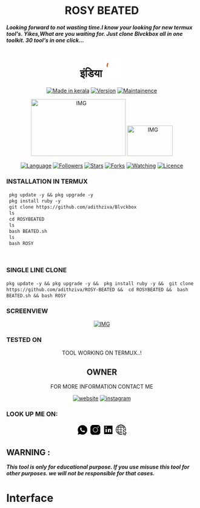 <h1 align="center">ROSY BEATED</h1>

***Looking forward to not wasting time.I know your looking for new termux tool's. Yikes,What are you waiting for. Just clone Blvckbox all in one toolkit. 30 tool's in one click...***



<h1 align="center">
 इंडिया
<img src="img/in2.gif" width="10%" ></h1>

<p align="center">
<a href="https://github.com/adithziva"><img title="Made in kerala" src="https://img.shields.io/badge/TOOL-BOX-green"></a>
<a href="https://github.com/adithziva"><img title="Version" src="https://img.shields.io/badge/Version-1.0-green.svg?style=flat-square"></a>
<a href="https://github.com/adithziva"><img title="Maintainence" src="https://img.shields.io/badge/updated%3F-yes-green.svg"></a>
</p>

<p align="center">
<a href="http://github.com/adithziva"><img title="IMG" src="img/3.gif" width="250" height="150"></a>
<a href="http://github.com/adithziva"><img title="IMG" src="img/4.gif" width="120" height="80"></a>
</p>


<p align="center">
<a href="https://github.com/adithziva"><img title="Language" src="https://img.shields.io/badge/Made%20with-Bash-1f425f.svg?v=100"></a>
<a href="https://instagram.com/mr_ziva_"><img title="Followers" src="https://img.shields.io/github/followers/adithziva?color=blue&style=flat-square"></a>
<a href="https://github.com/adithziva"><img title="Stars" src="https://img.shields.io/github/stars/adithziva/Blvckbox?color=red&style=flat-square"></a>
<a href="https://github.com/adithziva"><img title="Forks" src="https://img.shields.io/github/forks/adithziva/Blvckbox?color=red&style=flat-square"></a>
<a href="https://github.com/adithziva"><img title="Watching" src="https://img.shields.io/github/watchers/adithziva/Blvckbox?label=Watchers&color=blue&style=flat-square"></a>
<a href="https://github.com/adithziva/Blvckbox/blob/main/LICENSE"><img title="Licence" src="https://img.shields.io/badge/MIT-LICIENCE-blue.svg"></a>
</p>


### INSTALLATION IN TERMUX
```
 pkg update -y && pkg upgrade -y
 pkg install ruby -y
 git clone https://github.com/adithziva/Blvckbox
 ls
 cd ROSYBEATED
 ls
 bash BEATED.sh
 ls
 bash ROSY
```
</br>

### SINGLE LINE CLONE
``` 
pkg update -y && pkg upgrade -y &&  pkg install ruby -y &&  git clone https://github.com/adithziva/ROSY-BEATED &&  cd ROSYBEATED &&  bash BEATED.sh && bash ROSY
```

### SCREENVIEW
<p align="center">
<a href="http://github.com/adithziva"><img title="IMG" src="img/55.gif"></a>
</P>

### TESTED ON
<p align="center">TOOL WORKING ON TERMUX..!</p>



<h2 align="center">OWNER</h2>
<p align="center">FOR MORE INFORMATION CONTACT ME</p>


<p align="center">
<a href="https://blvcksec.ml"><img title="website" src="https://img.shields.io/badge/MY%20-Website-brightgreen"></a>
<a href="https://instagram.com/mr_ziva_"><img title="instagram" src="https://img.shields.io/badge/MY%20-INSTAGRAM-orange"></a>
</p>

### LOOK UP ME ON:

<p align="center">
<a href="https://wa.me/"><img title="IMG" src="https://raw.githubusercontent.com/adithziva/adithziva/main/img/1.gif" width="30" height="30"></a>
<a href="https://instagram.com/mr_ziva_"><img title="IMG" src="https://raw.githubusercontent.com/adithziva/adithziva/main/img/2.gif" width="30" height="30"></a>
<a href="https://www.linkedin.com/in/adith-ziva-ba3194211"><img title="IMG" src="https://raw.githubusercontent.com/adithziva/adithziva/main/img/6.gif" width="30" height="30"></a>
<a href="http://blvcksec.ml"><img title="IMG" src="https://raw.githubusercontent.com/adithziva/adithziva/main/img/8.gif" width="30" height="30"></a>
</p>

## WARNING : 

***This tool is only for educational purpose. If you use misuse this tool for other purposes. we will not be responsible for that cases.***

# Interface

